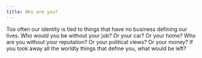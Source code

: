 ```yaml
---
title: Who are you?
---
```


Too often our identity is tied to things that have no business defining our lives. Who would you be without your job? Or your car? Or your home? Who are you without your reputation? Or your political views? Or your money? If you took away all the worldly things that define you, what would be left?

